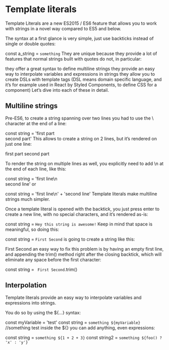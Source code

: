 # Template literals
Template Literals are a new ES2015 / ES6 feature that allows you to work with strings in a novel way compared to ES5 and below.

The syntax at a first glance is very simple, just use backticks instead of single or double quotes:

const a_string = `something`
They are unique because they provide a lot of features that normal strings built with quotes do not, in particular:

they offer a great syntax to define multiline strings
they provide an easy way to interpolate variables and expressions in strings
they allow you to create DSLs with template tags (DSL means domain specific language, and it’s for example used in React by Styled Components, to define CSS for a component)
Let’s dive into each of these in detail.

## Multiline strings
Pre-ES6, to create a string spanning over two lines you had to use the \ character at the end of a line:

const string =
  'first part \
second part'
This allows to create a string on 2 lines, but it’s rendered on just one line:

first part second part

To render the string on multiple lines as well, you explicitly need to add \n at the end of each line, like this:

const string =
  'first line\n \
second line'
or

const string = 'first line\n' + 'second line'
Template literals make multiline strings much simpler.

Once a template literal is opened with the backtick, you just press enter to create a new line, with no special characters, and it’s rendered as-is:

const string = `Hey
this
string
is awesome!`
Keep in mind that space is meaningful, so doing this:

const string = `First
                Second`
is going to create a string like this:

First
                Second
an easy way to fix this problem is by having an empty first line, and appending the trim() method right after the closing backtick, which will eliminate any space before the first character:

const string = `
First
Second`.trim()


## Interpolation
Template literals provide an easy way to interpolate variables and expressions into strings.

You do so by using the ${...} syntax:

const myVariable = 'test'
const string = `something ${myVariable}` //something test
inside the ${} you can add anything, even expressions:

const string = `something ${1 + 2 + 3}`
const string2 = `something ${foo() ? 'x' : 'y'}`
